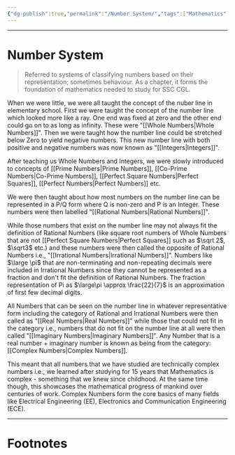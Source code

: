```yaml
---
{"dg-publish":true,"permalink":"/Number System/","tags":["Mathematics"]}
---
```



---
# Number System
> Referred to systems of classifying numbers based on their representation; sometimes behaviour. As a chapter, it forms the foundation of mathematics needed to study for SSC CGL.

When we were little, we were all taught the concept of the nuber line in elementary school. First we were taught the concept of the number line which looked more like a ray. One end was fixed at zero and the other end could go on to as long as infinity. These were "[[Whole Numbers\|Whole Numbers]]". Then we were taught how the number line could be stretched below Zero to yield negative numbers. This new number line with both positive and negative numbers was now known as "[[Integers\|Integers]]".

After teaching us Whole Numbers and Integers, we were slowly introduced to concepts of [[Prime Numbers\|Prime Numbers]], [[Co-Prime Numbers\|Co-Prime Numbers]], [[Perfect Square Numbers\|Perfect Squares]], [[Perfect Numbers\|Perfect Numbers]] etc.

We were then taught about how most numbers on the number line can be represented in a P/Q form where Q is non-zero and P is an Integer. These numbers were then labelled "[[Rational Numbers\|Rational Numbers]]". 

While those numbers that exist on the number line may not always fit the definition of Rational Numbers (like square root numbers of Whole Numbers that are not [[Perfect Square Numbers\|Perfect Squares]] such as $\sqrt 2$, $\sqrt3$ etc.) and these numbers were then called the opposite of Rational Numbers i.e., "[[Irrational Numbers\|Irrational Numbers]]". 
Numbers like $\large \pi$ that are non-terminating and non-repeating decimals were included in Irrational Numbers since they cannot be represented as a fraction and don't fit the definition of Rational Numbers. The fraction representation of Pi as $\large\pi \approx \frac{22}{7}$ is an approximation of first few decimal digits.

All Numbers that can be seen on the number line in whatever representative form including the category of Rational and Irrational Numbers were then called as "[[Real Numbers\|Real Numbers]]" while those that could not fit in the category i.e., numbers that do not fit on the number line at all were then called "[[Imaginary Numbers\|Imaginary Numbers]]". Any Number that is a real number + imaginary number is known as being from the category: [[Complex Numbers\|Complex Numbers]].

This meant that all numbers that we have studied are technically complex numbers i.e., we learned after studying for 15 years that Mathematics is complex - something that we knew since childhood. At the same time though, this showcases the mathematical progress of mankind over centuries of work. Complex Numbers form the core basics of many fields like Electrical Engineering (EE), Electronics and Communication Engineering (ECE).

---
# Footnotes